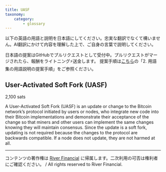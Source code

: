 ```yaml
---
title: UASF
taxonomy:
    category:
        - glossary
---
```


以下の英語の用語と説明を日本語にしてください。忠実な翻訳でなくて構いません。AI翻訳にかけて内容を理解した上で、ご自身の言葉で説明してください。

日本語の提案はGitHubでプルリクエストとして受付中。プルリクエストがマージされたら、報酬をライトニング⚡️送金します。
提案手順は[こちら](https://github.com/lostinbitcoin/categories/wiki)の「2. 用語集の用語説明の提案手順」をご参照ください。

## User-Activated Soft Fork (UASF)
2,100 sats

A User-Activated Soft Fork (UASF) is an update or change to the Bitcoin network’s protocol initiated by users or nodes, who integrate new code into their Bitcoin implementations and demonstrate their acceptance of the change so that miners and other users can implement the same changes knowing they will maintain consensus. Since the update is a soft fork, updating is not required because the changes to the protocol are backwards compatible. If a node does not update, they are not harmed at all.


---
コンテンツの著作権は [River Financial](https://river.com/) に帰属します。二次利用の可否は権利者にご確認ください。 / All rights reserved to River Financial.
